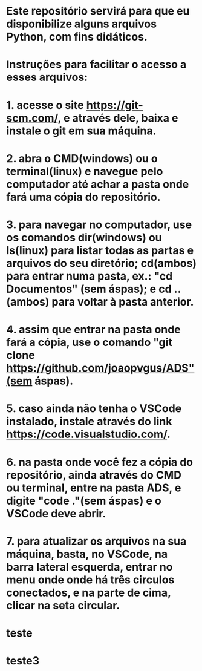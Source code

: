 # Este repositório servirá para que eu disponibilize alguns arquivos Python, com fins didáticos.

# Instruções para facilitar o acesso a esses arquivos:
# 1. acesse o site https://git-scm.com/, e através dele, baixa e instale o git em sua máquina.
# 2. abra o CMD(windows) ou o terminal(linux) e navegue pelo computador até achar a pasta onde fará uma cópia do repositório.
# 3. para navegar no computador, use os comandos dir(windows) ou ls(linux) para listar todas as partas e arquivos do seu diretório; cd(ambos) para entrar numa pasta, ex.: "cd Documentos" (sem áspas); e cd ..(ambos) para voltar à pasta anterior.
# 4. assim que entrar na pasta onde fará a cópia, use o comando "git clone https://github.com/joaopvgus/ADS"(sem áspas).
# 5. caso ainda não tenha o VSCode instalado, instale através do link https://code.visualstudio.com/.
# 6. na pasta onde você fez a cópia do repositório, ainda através do CMD ou terminal, entre na pasta ADS, e digite "code ."(sem áspas) e o VSCode deve abrir.
# 7. para atualizar os arquivos na sua máquina, basta, no VSCode, na barra lateral esquerda, entrar no menu onde onde há três circulos conectados, e na parte de cima, clicar na seta circular.
# teste
# teste3
